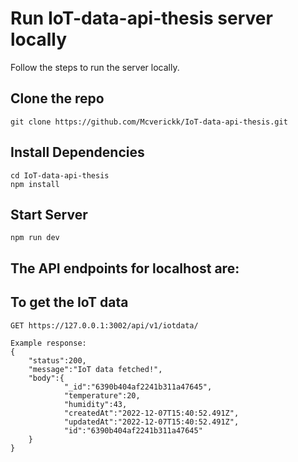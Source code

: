 # Run IoT-data-api-thesis server locally

Follow the steps to run the server locally.

## Clone the repo

    git clone https://github.com/Mcverickk/IoT-data-api-thesis.git
    
## Install Dependencies

    cd IoT-data-api-thesis
    npm install
    
## Start Server

    npm run dev
    
## The API endpoints for localhost are:

## To get the IoT data
`GET https://127.0.0.1:3002/api/v1/iotdata/`

    Example response:
    {
        "status":200,
        "message":"IoT data fetched!",
        "body":{
                "_id":"6390b404af2241b311a47645",
                "temperature":20,
                "humidity":43,
                "createdAt":"2022-12-07T15:40:52.491Z",
                "updatedAt":"2022-12-07T15:40:52.491Z",
                "id":"6390b404af2241b311a47645"
        }
    }
